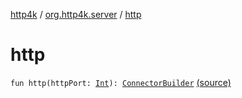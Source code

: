 [http4k](../index.md) / [org.http4k.server](index.md) / [http](./http.md)

# http

`fun http(httpPort: `[`Int`](https://kotlinlang.org/api/latest/jvm/stdlib/kotlin/-int/index.html)`): `[`ConnectorBuilder`](-connector-builder.md) [(source)](https://github.com/http4k/http4k/blob/master/http4k-server-jetty/src/main/kotlin/org/http4k/server/jetty.kt#L56)